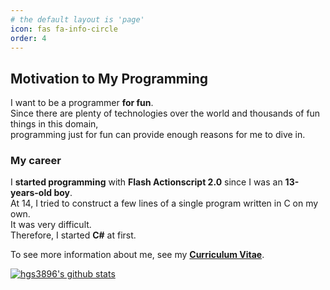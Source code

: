 ```yaml
---
# the default layout is 'page'
icon: fas fa-info-circle
order: 4
---
```


<!-- > Add Markdown syntax content to file `_tabs/about.md`{: .filepath } and it will show up on this page.
{: .prompt-tip } -->

## Motivation to My Programming

I want to be a programmer **for fun**.  
Since there are plenty of technologies over the world and thousands of fun things in this domain,  
programming just for fun can provide enough reasons for me to dive in.  

### My career

I **started programming** with **Flash Actionscript 2.0** since I was an **13-years-old boy**.  
At 14, I tried to construct a few lines of a single program written in C on my own.  
It was very difficult.  
Therefore, I started **C#** at first.  

To see more information about me, see my **[Curriculum Vitae](../cv)**.  

[![hgs3896's github stats](https://github-readme-stats.vercel.app/api?username=hgs3896&show_icons=true)](https://github.com/hgs3896)